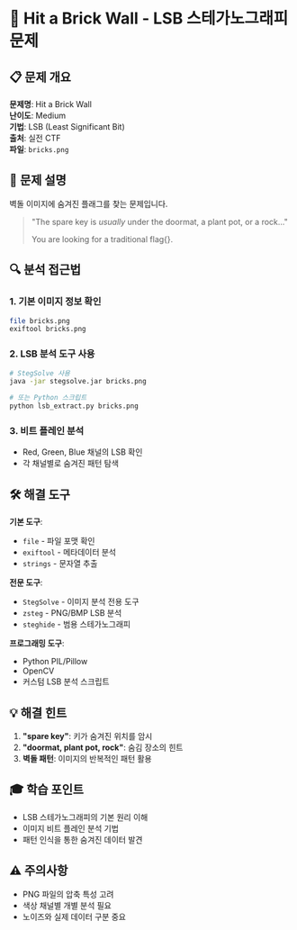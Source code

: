 # 🧱 Hit a Brick Wall - LSB 스테가노그래피 문제

## 📋 문제 개요

**문제명**: Hit a Brick Wall  
**난이도**: Medium  
**기법**: LSB (Least Significant Bit)  
**출처**: 실전 CTF  
**파일**: `bricks.png`

## 🎯 문제 설명

벽돌 이미지에 숨겨진 플래그를 찾는 문제입니다.

> "The spare key is *usually* under the doormat, a plant pot, or a rock..."
> 
> You are looking for a traditional flag{}.

## 🔍 분석 접근법

### 1. 기본 이미지 정보 확인
```bash
file bricks.png
exiftool bricks.png
```

### 2. LSB 분석 도구 사용
```bash
# StegSolve 사용
java -jar stegsolve.jar bricks.png

# 또는 Python 스크립트
python lsb_extract.py bricks.png
```

### 3. 비트 플레인 분석
- Red, Green, Blue 채널의 LSB 확인
- 각 채널별로 숨겨진 패턴 탐색

## 🛠️ 해결 도구

**기본 도구**:
- `file` - 파일 포맷 확인
- `exiftool` - 메타데이터 분석
- `strings` - 문자열 추출

**전문 도구**:
- `StegSolve` - 이미지 분석 전용 도구
- `zsteg` - PNG/BMP LSB 분석
- `steghide` - 범용 스테가노그래피

**프로그래밍 도구**:
- Python PIL/Pillow
- OpenCV
- 커스텀 LSB 분석 스크립트

## 💡 해결 힌트

1. **"spare key"**: 키가 숨겨진 위치를 암시
2. **"doormat, plant pot, rock"**: 숨김 장소의 힌트
3. **벽돌 패턴**: 이미지의 반복적인 패턴 활용

## 🎓 학습 포인트

- LSB 스테가노그래피의 기본 원리 이해
- 이미지 비트 플레인 분석 기법
- 패턴 인식을 통한 숨겨진 데이터 발견

## ⚠️ 주의사항

- PNG 파일의 압축 특성 고려
- 색상 채널별 개별 분석 필요
- 노이즈와 실제 데이터 구분 중요